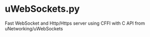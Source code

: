# uWebSockets.py
Fast WebSocket and Http/Https server using CFFI with C API from uNetworking/uWebSockets
